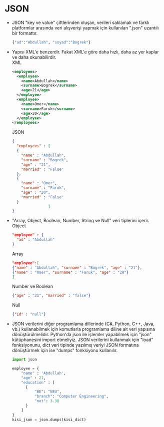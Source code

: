 # JSON
- JSON "key ve value" çiftlerinden oluşan, verileri saklamak ve farklı platformlar arasında veri alışverişi yapmak için kullanılan ".json" uzantılı bir formattır.
  ```bash
  {"ad":"Abdullah", "soyad":"Bogrek"}
  ```
- Yapısı XML'e benzerdir. Fakat XML'e göre daha hızlı, daha az yer kaplar ve daha okunabilirdir. </br>
  XML                                          
  ```XML
  <employees>
    <employee>
      <name>Abdullah</name>
      <surname>Bogrek</surname>
      <age>21</age>
    </employee>
    <employee>
      <name>Omer</name>
      <surname>Faruk</surname>
      <age>20</age>
    </employee>
  </employees>
  ```
  JSON
  ```JSON
  {
    "employees" : [
    {
      "name" : "Abdullah",
      "surname" : "Bogrek",
      "age" : "21",
      "married" : "False" 
    },             
    {
      "name" : "Omer",
      "surname" : "Faruk",
      "age" : "20",
      "married" : "False" 
    }                   
                  ]
  }
  ```
- "Array, Object, Boolean, Number, String ve Null" veri tiplerini içerir. </br>
  Object
  ```JSON
  "employee" : {
    "ad" : "Abdullah"
  }
  ```
  Array
  ```JSON
  "employee":[      
  {"name" : "Abdullah", "surname" : "Bogrek", "age" : "21"},
  {"name" : "Omer", "surname" : "Faruk", "age" : "20"}
  ]
  ```
  Number ve Boolean
  ```JSON
  {"age" : "21", "married" : "false"}
  ```
  Null
  ```JSON
  {"id" : "null"}
  ```
- JSON verilerini diğer programlama dillerinde (C#, Python, C++, Java, vb.) kullanabilmek için komutlarla programlama diline ait veri yapısına dönüştürülmelidir.
  Python'da json ile işlemler yapabilmek için "json" kütüphanesini import etmeliyiz. JSON verilerini kullanmak için "load" fonksiyonunu, dict veri tipinde           yazılmış veriyi JSON formatına dönüştürmek için ise "dumps" fonksiyonu kullanılır.
  ```python
  import json

  employee = {
      "name" : 'Abdullah',
      "age" : 21,
      "education" : [
        {
            "BE": "NEU",
            "branch": "Computer Engineering",
            "not": 3.38
        }
      ]
  }
  kisi_json = json.dumps(kisi_dict)

  ```






  
